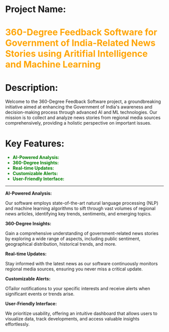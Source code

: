 # Project Name:  
<font color="Orange"><h1>360-Degree Feedback Software for Government of India-Related News Stories using Aritifial Intelligence and Machine Learning</h1></font>

# Description:

<p>
Welcome to the 360-Degree Feedback Software project, a groundbreaking initiative aimed at enhancing the Government of India's awareness and decision-making process through advanced AI and ML technologies. Our mission is to collect and analyze news stories from regional media sources comprehensively, providing a holistic perspective on important issues.
</p>

# Key Features:
<font color="green">
<ul>
<li>
    <b>AI-Powered Analysis: </b>
</li>
<li>
    <b>360-Degree Insights: </b>
</li>
<li>
    <b>Real-time Updates: </b>
</li>
<li>
    <b>Customizable Alerts: </b>
</li>
<li>
    <b>User-Friendly Interface: </b>
</li>
</ul>
</font>
<hr>
<font>
<b>AI-Powered Analysis:</b> 
<p>Our software employs state-of-the-art natural language processing (NLP) and machine learning algorithms to sift through vast volumes of regional news articles, identifying key trends, sentiments, and emerging topics.</p>

<b>360-Degree Insights:</b> 
<p>Gain a comprehensive understanding of government-related news stories by exploring a wide range of aspects, including public sentiment, geographical distribution, historical trends, and more.</p>

<b>Real-time Updates:</b>
<p>Stay informed with the latest news as our software continuously monitors regional media sources, ensuring you never miss a critical update.</p>

<b>Customizable Alerts:</b> 
<p>OTailor notifications to your specific interests and receive alerts when significant events or trends arise.</p>

<b>User-Friendly Interface:</b> 
<p>We prioritize usability, offering an intuitive dashboard that allows users to visualize data, track developments, and access valuable insights effortlessly.</p>
</font>